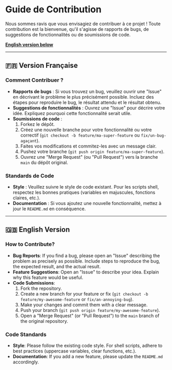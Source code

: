 # Guide de Contribution

Nous sommes ravis que vous envisagiez de contribuer à ce projet ! Toute contribution est la bienvenue, qu'il s'agisse de rapports de bugs, de suggestions de fonctionnalités ou de soumissions de code.

**[English version below](#english-version)**

---

## 🇫🇷 Version Française

### Comment Contribuer ?

- **Rapports de bugs** : Si vous trouvez un bug, veuillez ouvrir une "Issue" en décrivant le problème le plus précisément possible. Incluez des étapes pour reproduire le bug, le résultat attendu et le résultat obtenu.
- **Suggestions de fonctionnalités** : Ouvrez une "Issue" pour décrire votre idée. Expliquez pourquoi cette fonctionnalité serait utile.
- **Soumissions de code** :
  1. Forkez le dépôt.
  2. Créez une nouvelle branche pour votre fonctionnalité ou votre correctif (`git checkout -b feature/ma-super-feature` ou `fix/un-bug-agaçant`).
  3. Faites vos modifications et commitez-les avec un message clair.
  4. Pushez votre branche (`git push origin feature/ma-super-feature`).
  5. Ouvrez une "Merge Request" (ou "Pull Request") vers la branche `main` du dépôt original.

### Standards de Code

- **Style** : Veuillez suivre le style de code existant. Pour les scripts shell, respectez les bonnes pratiques (variables en majuscules, fonctions claires, etc.).
- **Documentation** : Si vous ajoutez une nouvelle fonctionnalité, mettez à jour le `README.md` en conséquence.

---

## 🇬🇧 English Version

### How to Contribute?

- **Bug Reports**: If you find a bug, please open an "Issue" describing the problem as precisely as possible. Include steps to reproduce the bug, the expected result, and the actual result.
- **Feature Suggestions**: Open an "Issue" to describe your idea. Explain why this feature would be useful.
- **Code Submissions**:
  1. Fork the repository.
  2. Create a new branch for your feature or fix (`git checkout -b feature/my-awesome-feature` or `fix/an-annoying-bug`).
  3. Make your changes and commit them with a clear message.
  4. Push your branch (`git push origin feature/my-awesome-feature`).
  5. Open a "Merge Request" (or "Pull Request") to the `main` branch of the original repository.

### Code Standards

- **Style**: Please follow the existing code style. For shell scripts, adhere to best practices (uppercase variables, clear functions, etc.).
- **Documentation**: If you add a new feature, please update the `README.md` accordingly.
